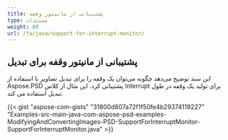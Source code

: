 ```yaml
---
title: پشتیبانی از مانیتور وقفه
type: مستندات
weight: 80
url: /fa/java/support-for-interrupt-monitor/
---
```


## **پشتیبانی از مانیتور وقفه برای تبدیل**
این سند توضیح می‌دهد چگونه می‌توان یک وقفه را برای تبدیل تصاویر با استفاده از Aspose.PSD پشتیبانی کرد. این مثال از کلاس Interrupt برای تولید یک وقفه در طول تبدیل استفاده می کند.


{{< gist "aspose-com-gists" "31800d807a72f1f50fe4b29374119227" "Examples-src-main-java-com-aspose-psd-examples-ModifyingAndConvertingImages-PSD-SupportForInterruptMonitor-SupportForInterruptMonitor.java" >}}
